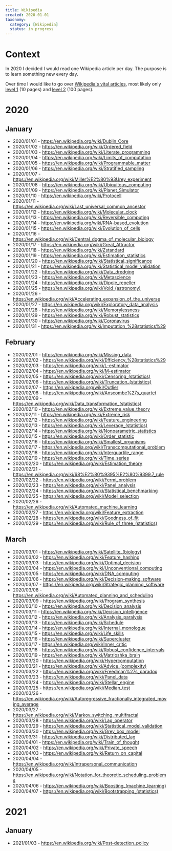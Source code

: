 ```yaml
---
title: Wikipedia
created: 2020-01-01
taxonomy:
  category: [Wikipedia]
  status: in progress
---
```


# Context
In 2020 I decided I would read one Wikipedia article per day. The purpose is to learn something new every day.

Over time I would like to go over [Wikipedia's vital articles](https://en.wikipedia.org/wiki/Wikipedia:Vital_articles), most likely only [level 1](https://en.wikipedia.org/wiki/Wikipedia:Vital_articles/Level/1) (10 pages) and [level 2](https://en.wikipedia.org/wiki/Wikipedia:Vital_articles/Level/2) (100 pages).

# 2020
## January
* 2020/01/01 - https://en.wikipedia.org/wiki/Dublin_Core
* 2020/01/02 - https://en.wikipedia.org/wiki/Ordered_field
* 2020/01/03 - https://en.wikipedia.org/wiki/Literate_programming
* 2020/01/04 - https://en.wikipedia.org/wiki/Limits_of_computation
* 2020/01/05 - https://en.wikipedia.org/wiki/Programmable_matter
* 2020/01/06 - https://en.wikipedia.org/wiki/Stratified_sampling
* 2020/01/07 - https://en.wikipedia.org/wiki/Miller%E2%80%93Urey_experiment
* 2020/01/08 - https://en.wikipedia.org/wiki/Ubiquitous_computing
* 2020/01/09 - https://en.wikipedia.org/wiki/Planet_Simulator
* 2020/01/10 - https://en.wikipedia.org/wiki/Protocell
* 2020/01/11 - https://en.wikipedia.org/wiki/Last_universal_common_ancestor
* 2020/01/12 - https://en.wikipedia.org/wiki/Molecular_clock
* 2020/01/13 - https://en.wikipedia.org/wiki/Reversible_computing
* 2020/01/14 - https://en.wikipedia.org/wiki/RNA-based_evolution
* 2020/01/15 - https://en.wikipedia.org/wiki/Evolution_of_cells
* 2020/01/16 - https://en.wikipedia.org/wiki/Central_dogma_of_molecular_biology
* 2020/01/17 - https://en.wikipedia.org/wiki/Great_Attractor
* 2020/01/18 - https://en.wikipedia.org/wiki/Zstandard
* 2020/01/19 - https://en.wikipedia.org/wiki/Estimation_statistics
* 2020/01/20 - https://en.wikipedia.org/wiki/Statistical_significance
* 2020/01/21 - https://en.wikipedia.org/wiki/Statistical_model_validation
* 2020/01/22 - https://en.wikipedia.org/wiki/Data_dredging
* 2020/01/23 - https://en.wikipedia.org/wiki/Metascience
* 2020/01/24 - https://en.wikipedia.org/wiki/Dipole_repeller
* 2020/01/25 - https://en.wikipedia.org/wiki/Void_(astronomy)
* 2020/01/26 - https://en.wikipedia.org/wiki/Accelerating_expansion_of_the_universe
* 2020/01/27 - https://en.wikipedia.org/wiki/Exploratory_data_analysis
* 2020/01/28 - https://en.wikipedia.org/wiki/Memorylessness
* 2020/01/29 - https://en.wikipedia.org/wiki/Robust_statistics
* 2020/01/30 - https://en.wikipedia.org/wiki/Coronavirus
* 2020/01/31 - https://en.wikipedia.org/wiki/Imputation_%28statistics%29

## February
* 2020/02/01 - https://en.wikipedia.org/wiki/Missing_data
* 2020/02/02 - https://en.wikipedia.org/wiki/Efficiency_%28statistics%29
* 2020/02/03 - https://en.wikipedia.org/wiki/L-estimator
* 2020/02/04 - https://en.wikipedia.org/wiki/M-estimator
* 2020/02/05 - https://en.wikipedia.org/wiki/Censoring_(statistics)
* 2020/02/06 - https://en.wikipedia.org/wiki/Truncation_(statistics)
* 2020/02/07 - https://en.wikipedia.org/wiki/Outlier
* 2020/02/08 - https://en.wikipedia.org/wiki/Anscombe%27s_quartet
* 2020/02/09 - https://en.wikipedia.org/wiki/Data_transformation_(statistics)
* 2020/02/10 - https://en.wikipedia.org/wiki/Extreme_value_theory
* 2020/02/11 - https://en.wikipedia.org/wiki/Extreme_risk
* 2020/02/12 - https://en.wikipedia.org/wiki/Feature_engineering
* 2020/02/13 - https://en.wikipedia.org/wiki/Leverage_(statistics)
* 2020/02/14 - https://en.wikipedia.org/wiki/Nonparametric_statistics
* 2020/02/15 - https://en.wikipedia.org/wiki/Order_statistic
* 2020/02/16 - https://en.wikipedia.org/wiki/Smallest_organisms
* 2020/02/17 - https://en.wikipedia.org/wiki/Transcomputational_problem
* 2020/02/18 - https://en.wikipedia.org/wiki/Interquartile_range
* 2020/02/19 - https://en.wikipedia.org/wiki/Time_series
* 2020/02/20 - https://en.wikipedia.org/wiki/Estimation_theory
* 2020/02/21 - https://en.wikipedia.org/wiki/68%E2%80%9395%E2%80%9399.7_rule
* 2020/02/22 - https://en.wikipedia.org/wiki/Fermi_problem
* 2020/02/23 - https://en.wikipedia.org/wiki/Panel_analysis
* 2020/02/24 - https://en.wikipedia.org/wiki/Statistical_benchmarking
* 2020/02/25 - https://en.wikipedia.org/wiki/Model_selection
* 2020/02/26 - https://en.wikipedia.org/wiki/Automated_machine_learning
* 2020/02/27 - https://en.wikipedia.org/wiki/Feature_extraction
* 2020/02/28 - https://en.wikipedia.org/wiki/Goodness_of_fit
* 2020/02/29 - https://en.wikipedia.org/wiki/Rule_of_three_(statistics)

## March
* 2020/03/01 - https://en.wikipedia.org/wiki/Satellite_(biology)
* 2020/03/02 - https://en.wikipedia.org/wiki/Feature_hashing
* 2020/03/03 - https://en.wikipedia.org/wiki/Optimal_decision
* 2020/03/04 - https://en.wikipedia.org/wiki/Unconventional_computing
* 2020/03/05 - https://en.wikipedia.org/wiki/DNA_computing
* 2020/03/06 - https://en.wikipedia.org/wiki/Decision-making_software
* 2020/03/07 - https://en.wikipedia.org/wiki/Strategic_planning_software
* 2020/03/08 - https://en.wikipedia.org/wiki/Automated_planning_and_scheduling
* 2020/03/09 - https://en.wikipedia.org/wiki/Program_synthesis
* 2020/03/10 - https://en.wikipedia.org/wiki/Decision_analysis
* 2020/03/11 - https://en.wikipedia.org/wiki/Decision_intelligence
* 2020/03/12 - https://en.wikipedia.org/wiki/Analysis_paralysis
* 2020/03/13 - https://en.wikipedia.org/wiki/Schedule
* 2020/03/14 - https://en.wikipedia.org/wiki/Internal_monologue
* 2020/03/15 - https://en.wikipedia.org/wiki/Life_skills
* 2020/03/16 - https://en.wikipedia.org/wiki/Supercluster
* 2020/03/17 - https://en.wikipedia.org/wiki/Inner_critic
* 2020/03/18 - https://en.wikipedia.org/wiki/Robust_confidence_intervals
* 2020/03/19 - https://en.wikipedia.org/wiki/Matrioshka_brain
* 2020/03/20 - https://en.wikipedia.org/wiki/Hypercomputation
* 2020/03/21 - https://en.wikipedia.org/wiki/Advice_(complexity)
* 2020/03/22 - https://en.wikipedia.org/wiki/Freedman%27s_paradox
* 2020/03/23 - https://en.wikipedia.org/wiki/Panel_data
* 2020/03/24 - https://en.wikipedia.org/wiki/Stellar_engine
* 2020/03/25 - https://en.wikipedia.org/wiki/Median_test
* 2020/03/26 - https://en.wikipedia.org/wiki/Autoregressive_fractionally_integrated_moving_average
* 2020/03/27 - https://en.wikipedia.org/wiki/Markov_switching_multifractal
* 2020/03/28 - https://en.wikipedia.org/wiki/Lag_operator
* 2020/03/29 - https://en.wikipedia.org/wiki/Statistical_model_validation
* 2020/03/30 - https://en.wikipedia.org/wiki/Grey_box_model
* 2020/03/31 - https://en.wikipedia.org/wiki/Distributed_lag
* 2020/04/01 - https://en.wikipedia.org/wiki/Train_of_thought
* 2020/04/02 - https://en.wikipedia.org/wiki/Private_speech
* 2020/04/03 - https://en.wikipedia.org/wiki/Return_on_capital
* 2020/04/04 - https://en.wikipedia.org/wiki/Intrapersonal_communication
* 2020/04/05 - https://en.wikipedia.org/wiki/Notation_for_theoretic_scheduling_problems
* 2020/04/06 - https://en.wikipedia.org/wiki/Boosting_(machine_learning)
* 2020/04/07 - https://en.wikipedia.org/wiki/Bootstrapping_(statistics)

# 2021
## January
* 2021/01/03 - https://en.wikipedia.org/wiki/Post-detection_policy
